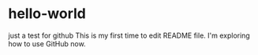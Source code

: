 # hello-world
just a test for github
This is my first time to edit README file.
I'm exploring how to use GitHub now.

